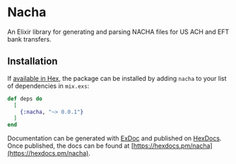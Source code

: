 # Nacha

An Elixir library for generating and parsing NACHA files for US ACH and
EFT bank transfers.

## Installation

If [available in Hex](https://hex.pm/docs/publish), the package can be installed
by adding `nacha` to your list of dependencies in `mix.exs`:

```elixir
def deps do
  [
    {:nacha, "~> 0.0.1"}
  ]
end
```

Documentation can be generated with [ExDoc](https://github.com/elixir-lang/ex_doc)
and published on [HexDocs](https://hexdocs.pm). Once published, the docs can
be found at [https://hexdocs.pm/nacha](https://hexdocs.pm/nacha).
